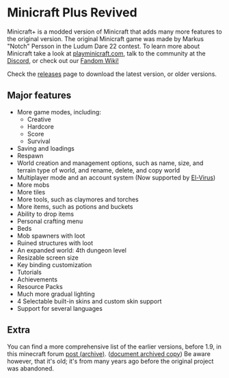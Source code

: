 # Minicraft Plus Revived
Minicraft+ is a modded version of Minicraft that adds many more features to the original version. The original Minicraft game was made by Markus "Notch" Persson in the Ludum Dare 22 contest.  To learn more about Minicraft take a look at [playminicraft.com](https://www.playminicraft.com), talk to the community at the [Discord](https://discord.me/minicraft), or check out our [Fandom Wiki!](https://minicraft.fandom.com/wiki/Minicraft_Wiki)

Check the [releases](https://github.com/minicraftplus/minicraft-plus-revived/releases) page to download the latest version, or older versions.

## Major features
* More game modes, including:
  * Creative
  * Hardcore
  * Score
  * Survival
* Saving and loadings
* Respawn
* World creation and management options, such as name, size, and terrain type of world, and rename, delete, and copy world
* Multiplayer mode and an account system (Now supported by [El-Virus](https://www.github.com/ElVir-Software/minicraft-plus-online))
* More mobs
* More tiles
* More tools, such as claymores and torches
* More items, such as potions and buckets
* Ability to drop items
* Personal crafting menu
* Beds
* Mob spawners with loot
* Ruined structures with loot
* An expanded world: 4th dungeon level
* Resizable screen size
* Key binding customization
* Tutorials
* Achievements
* Resource Packs
* Much more gradual lighting
* 4 Selectable built-in skins and custom skin support
* Support for several languages

## Extra
You can find a more comprehensive list of the earlier versions, before 1.9, in this minecraft forum [post (archive)](https://web.archive.org/web/20171124204205/https://www.minecraftforum.net/forums/off-topic/general-gaming/452036-v1-6-minicraft-plus). ([document archived copy](https://minicraftplus.github.io/minicraft-plus-revived/Old%20changelog.html)) Be aware however, that it's old; it's from many years ago before the original project was abandoned.
